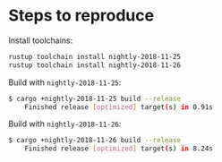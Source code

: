 # Steps to reproduce

Install toolchains:
```sh
rustup toolchain install nightly-2018-11-25
rustup toolchain install nightly-2018-11-26
```

Build with `nightly-2018-11-25`:
```sh
$ cargo +nightly-2018-11-25 build --release
    Finished release [optimized] target(s) in 0.91s
```

Build with `nightly-2018-11-26`:
```sh
$ cargo +nightly-2018-11-26 build --release
    Finished release [optimized] target(s) in 8.24s
```
